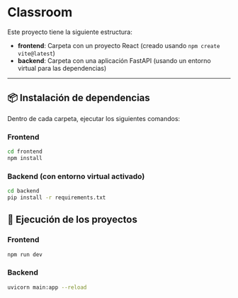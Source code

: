 # Classroom

Este proyecto tiene la siguiente estructura:

- **frontend**: Carpeta con un proyecto React (creado usando `npm create vite@latest`)
- **backend**: Carpeta con una aplicación FastAPI (usando un entorno virtual para las dependencias)

---

## 📦 Instalación de dependencias

Dentro de cada carpeta, ejecutar los siguientes comandos:

### Frontend

```bash
cd frontend
npm install
```

### Backend (con entorno virtual activado)

```bash
cd backend
pip install -r requirements.txt
```

## 🚀 Ejecución de los proyectos

### Frontend

```bash
npm run dev
```

### Backend

```bash
uvicorn main:app --reload
```
